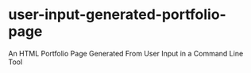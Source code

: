 # user-input-generated-portfolio-page
An HTML Portfolio Page Generated From User Input in a Command Line Tool
